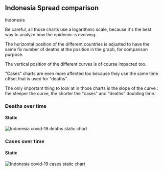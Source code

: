 ## Indonesia Spread comparison 

Indonesia



Be careful, all those charts use a logarithmic scale, because it's the best way to analyze how the epidemic is evolving.
 
The horizontal position of the different countries is adjusted to have the same fix number of deaths at the position in the graph, for comparison purpose.

The vertical position of the different curves is of course impacted too.

"Cases" charts are even more affected too because they use the same time offset that is used for "deaths".

The only important thing to look at in those charts is the slope of the curve : the steeper the curve, the shorter the "cases" and "deaths" doubling time.



 
### Deaths over time
 
#### Static
![Indonesia covid-19 deaths static chart](https://raw.githubusercontent.com/madlag/coronavirus_study/master/notebooks/graphs/2020-03-20/countries/Indonesia/2020-03-20_Indonesia_deaths.png "Indonesia covid-19 deaths static chart")   

 
### Cases over time
 
#### Static
![Indonesia covid-19 cases static chart](https://raw.githubusercontent.com/madlag/coronavirus_study/master/notebooks/graphs/2020-03-20/countries/Indonesia/2020-03-20_Indonesia_deaths.png "Indonesia covid-19 cases static chart")   

